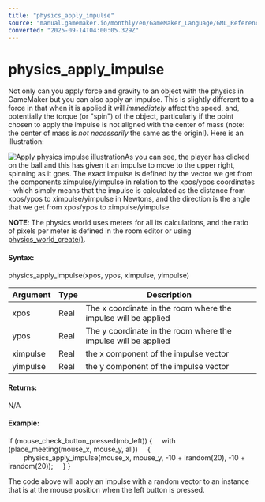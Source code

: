 ```yaml
---
title: "physics_apply_impulse"
source: "manual.gamemaker.io/monthly/en/GameMaker_Language/GML_Reference/Physics/Forces/physics_apply_impulse.htm"
converted: "2025-09-14T04:00:05.329Z"
---
```


# physics\_apply\_impulse

Not only can you apply force and gravity to an object with the physics in GameMaker but you can also apply an impulse. This is slightly different to a force in that when it is applied it will _immediately_ affect the speed, and, potentially the torque (or "spin") of the object, particularly if the point chosen to apply the impulse is not aligned with the center of mass (note: the center of mass is _not necessarily_ the same as the origin!). Here is an illustration:

![Apply physics impulse illustration](../../../../assets/Images/Scripting_Reference/GML/Reference/Physics/physics_apply_impulse_image.png)As you can see, the player has clicked on the ball and this has given it an impulse to move to the upper right, spinning as it goes. The exact impulse is defined by the vector we get from the components ximpulse/yimpulse in relation to the xpos/ypos coordinates - which simply means that the impulse is calculated as the distance from xpos/ypos to ximpulse/yimpulse in Newtons, and the direction is the angle that we get from xpos/ypos to ximpulse/yimpulse.

**NOTE**: The physics world uses meters for all its calculations, and the ratio of pixels per meter is defined in the room editor or using [physics\_world\_create()](../The_Physics_World/physics_world_create.md).

#### Syntax:

physics\_apply\_impulse(xpos, ypos, ximpulse, yimpulse)

| Argument | Type | Description |
| --- | --- | --- |
| xpos | Real | The x coordinate in the room where the impulse will be applied |
| ypos | Real | The y coordinate in the room where the impulse will be applied |
| ximpulse | Real | the x component of the impulse vector |
| yimpulse | Real | the y component of the impulse vector |

#### Returns:

N/A

#### Example:

if (mouse\_check\_button\_pressed(mb\_left))
{
    with (place\_meeting(mouse\_x, mouse\_y, all))
    {
        physics\_apply\_impulse(mouse\_x, mouse\_y, -10 + irandom(20), -10 + irandom(20));
    }
}

The code above will apply an impulse with a random vector to an instance that is at the mouse position when the left button is pressed.
